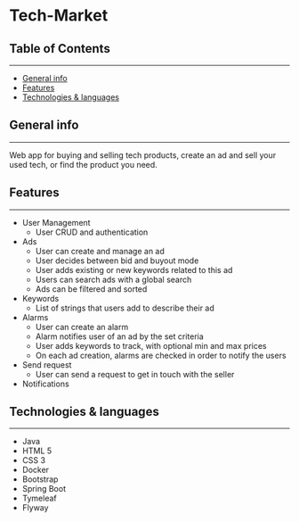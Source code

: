 # Tech-Market

## Table of Contents
---
  - [General info](#general-info)
  - [Features](#features)
  - [Technologies & languages](#technologies--languages)

## General info
---
<p>Web app for buying and selling tech products, create an ad and sell your used tech, or find the product you need.</p>

## Features
---

* User Management 
    * User CRUD and authentication
* Ads 
    * User can create and manage an ad
    * User decides between bid and buyout mode
    * User adds existing or new keywords related to this ad
    * Users can search ads with a global search
    * Ads can be filtered and sorted
* Keywords
    * List of strings that users add to describe their ad
* Alarms
    * User can create an alarm
    * Alarm notifies user of an ad by the set criteria
    * User adds keywords to track, with optional min and max prices
    * On each ad creation, alarms are checked in order to notify the users
* Send request
    * User can send a request to get in touch with the seller
* Notifications

## Technologies & languages
---

* Java
* HTML 5
* CSS 3
* Docker
* Bootstrap
* Spring Boot
* Tymeleaf
* Flyway

